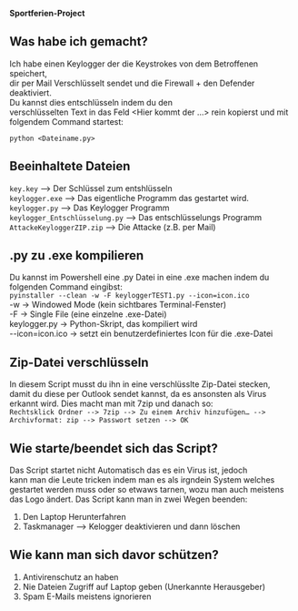 **Sportferien-Project**

## Was habe ich gemacht?
Ich habe einen Keylogger der die Keystrokes von dem Betroffenen speichert,    
dir per Mail Verschlüsselt sendet und die Firewall + den Defender deaktiviert.  
Du kannst dies entschlüsseln indem du den  
verschlüsselten Text in das Feld <Hier kommt der ...> rein kopierst und mit  
folgendem Command startest:  

`python <Dateiname.py>`  

## Beeinhaltete Dateien
`key.key` --> Der Schlüssel zum entshlüsseln  
`keylogger.exe` --> Das eigentliche Programm das gestartet wird.  
`keylogger.py` --> Das Keylogger Programm  
`keylogger_Entschlüsselung.py` --> Das entschlüsselungs Programm  
`AttackeKeyloggerZIP.zip` --> Die Attacke (z.B. per Mail)  

## .py zu .exe kompilieren
Du kannst im Powershell eine .py Datei in eine .exe machen indem du folgenden Command eingibst:  
`pyinstaller --clean -w -F keyloggerTEST1.py --icon=icon.ico`   
-w → Windowed Mode (kein sichtbares Terminal-Fenster)  
-F → Single File (eine einzelne .exe-Datei)  
keylogger.py → Python-Skript, das kompiliert wird  
--icon=icon.ico → setzt ein benutzerdefiniertes Icon für die .exe-Datei

## Zip-Datei verschlüsseln
In diesem Script musst du ihn in eine verschlüsslte Zip-Datei stecken,  
damit du diese per Outlook sendet kannst, da es ansonsten als Virus  
erkannt wird. Dies macht man mit 7zip und danach so:  
`Rechtsklick Ordner --> 7zip --> Zu einem Archiv hinzufügen… --> Archivformat: zip --> Passwort setzen --> OK`

## Wie starte/beendet sich das Script?
Das Script startet nicht Automatisch das es ein Virus ist, jedoch  
kann man die Leute tricken indem man es als irgndein System welches  
gestartet werden muss oder so etwaws tarnen, wozu man auch meistens  
das Logo ändert. Das Script kann man in zwei Wegen beenden:  
1. Den Laptop Herunterfahren
2. Taskmanager --> Kelogger deaktivieren und dann löschen

## Wie kann man sich davor schützen?
1. Antivirenschutz an haben
2. Nie Dateien Zugriff auf Laptop geben (Unerkannte Herausgeber)
3. Spam E-Mails meistens ignorieren
